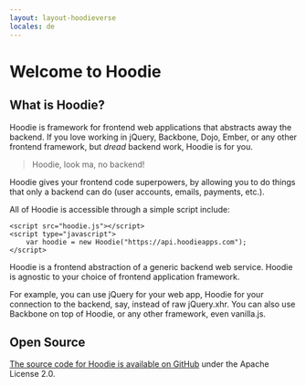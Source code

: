 ```yaml
---
layout: layout-hoodieverse
locales: de
---
```


# Welcome to Hoodie

## What is Hoodie?

Hoodie is framework for frontend web applications that abstracts away the backend. If you love working in jQuery, Backbone, Dojo, Ember, or any other frontend framework, but *dread* backend work, Hoodie is for you.

> Hoodie, look ma, no backend!

Hoodie gives your frontend code superpowers, by allowing you to do things that only a backend can do (user accounts, emails, payments, etc.).

All of Hoodie is accessible through a simple script include:

<pre><code>&lt;script src="hoodie.js"&gt;&lt;/script&gt;
&lt;script type="javascript"&gt;
	var hoodie = new Hoodie("https://api.hoodieapps.com");
&lt;/script&gt;</code></pre>
Hoodie is a frontend abstraction of a generic backend web service. Hoodie is agnostic to your choice of frontend application framework.

For example, you can use jQuery for your web app, Hoodie for your connection to the backend, say, instead of raw 
jQuery.xhr. You can also use Backbone on top of Hoodie, or any other framework, even vanilla.js.


## Open Source

<a href="http://github.com/hoodiehq" target="_blank">The source code for Hoodie is available on GitHub</a> under the Apache License 2.0.